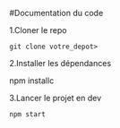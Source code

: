#Documentation du code

1.Cloner le repo

    
    git clone votre_depot>
    


2.Installer les dépendances

npm installс

3.Lancer le projet en dev

    
    npm start